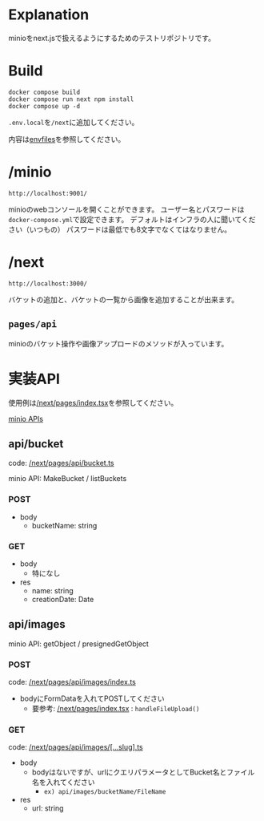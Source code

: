 # Explanation
minioをnext.jsで扱えるようにするためのテストリポジトリです。


# Build

```
docker compose build
docker compose run next npm install
docker compose up -d
```

`.env.local`を`/next`に追加してください。

内容は[envfiles](https://github.com/NUTFes/envfiles/blob/main/minio/minio.env)を参照してください。

# /minio

`http://localhost:9001/`

minioのwebコンソールを開くことができます。
ユーザー名とパスワードは`docker-compose.yml`で設定できます。
デフォルトはインフラの人に聞いてください（いつもの）
パスワードは最低でも8文字でなくてはなりません。

# /next

`http://localhost:3000/`

バケットの追加と、バケットの一覧から画像を追加することが出来ます。

## `pages/api`
minioのバケット操作や画像アップロードのメソッドが入っています。

# 実装API

使用例は[/next/pages/index.tsx](https://github.com/imaimai17468/minio-sample/blob/master/next/src/pages/index.tsx)を参照してください。

[minio APIs](https://min.io/docs/minio/linux/developers/javascript/API.html)
## api/bucket
code: [/next/pages/api/bucket.ts](https://github.com/imaimai17468/minio-sample/blob/master/next/src/pages/api/bucket.ts)

minio API: MakeBucket / listBuckets

### POST
- body
    - bucketName: string

### GET
- body
    - 特になし
- res
    - name: string
    - creationDate: Date

## api/images
minio API: getObject / presignedGetObject

### POST
code: [/next/pages/api/images/index.ts](https://github.com/imaimai17468/minio-sample/blob/master/next/src/pages/api/images/index.ts)
- bodyにFormDataを入れてPOSTしてください
  - 要参考: [/next/pages/index.tsx](https://github.com/imaimai17468/minio-sample/blob/master/next/src/pages/index.tsx) : `handleFileUpload()`

### GET
code: [/next/pages/api/images/[...slug].ts](https://github.com/imaimai17468/minio-sample/blob/master/next/src/pages/api/images/[...slug].ts)
- body
  - bodyはないですが、urlにクエリパラメータとしてBucket名とファイル名を入れてください
    - `ex) api/images/bucketName/FileName`
- res
  - url: string
